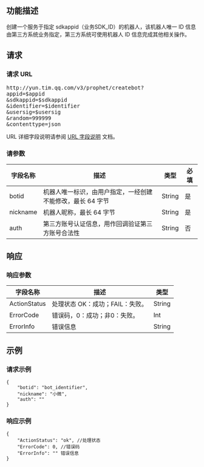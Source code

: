## 功能描述
创建一个服务于指定 sdkappid（业务SDK_ID）的机器人，该机器人唯一 ID 信息由第三方系统业务指定，第三方系统可使用机器人 ID 信息完成其他相关操作。

## 请求
### 请求 URL
<pre>
http://yun.tim.qq.com/v3/prophet/createbot?
appid=$appid
&sdkappid=$sdkappid
&identifier=$identifier
&usersig=$usersig
&random=999999
&contenttype=json 
</pre>

 URL 详细字段说明请参阅 [URL 字段说明]() 文档。

### 请参数

| 字段名称 | 描述 | 类型|必填|
|---------|---------|----|------|
|botid	|机器人唯一标识，由用户指定，一经创建不能修改，最长 64 字节|String|是|
|nickname	|机器人昵称，最长 64 字节|String|是|
|auth	|第三方账号认证信息，用作回调验证第三方账号合法性|String| 否|

## 响应
### 响应参数
| 字段名称 |	描述 | 类型|
|---------|---------|-----|
|ActionStatus	|处理状态 OK：成功；FAIL：失败。|String|
|ErrorCode|	错误码，0：成功；非0：失败。|Int|
|ErrorInfo|	错误信息|String|

## 示例
### 请求示例
```
{
    "botid": "bot_identifier",
    "nickname": "小微",
    "auth": ""
}
```

### 响应示例
```
{
    "ActionStatus": "ok", //处理状态
    "ErrorCode": 0, //错误码
    "ErrorInfo": "" 错误信息
}
```
